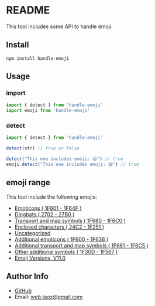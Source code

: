 # README

This tool includes some API to handle emoji.

## Install

```shell
npm install handle-emoji
```

## Usage

### import

```javascript
import { detect } from 'handle-emoji'
import emoji from 'handle-emoji'
```

### detect

```javascript
import { detect } from 'handle-emoji'

detect(str) // true or false

detect("This one includes emoji: 😄") // true
emoji.detect("This one includes emoji: 😄") // true
```

## emoji range

This tool include the following emojis:

* [Emoticons ( 1F601 - 1F64F )](https://apps.timwhitlock.info/emoji/tables/unicode#block-1-emoticons)
* [Dingbats ( 2702 - 27B0 )](https://apps.timwhitlock.info/emoji/tables/unicode#block-2-dingbats)
* [Transport and map symbols ( 1F680 - 1F6C0 )](https://apps.timwhitlock.info/emoji/tables/unicode#block-3-transport-and-map-symbols)
* [Enclosed characters ( 24C2 - 1F251 )](https://apps.timwhitlock.info/emoji/tables/unicode#block-4-enclosed-characters)
* [Uncategorized](https://apps.timwhitlock.info/emoji/tables/unicode#block-5-uncategorized)
* [Additional emoticons ( 1F600 - 1F636 )](https://apps.timwhitlock.info/emoji/tables/unicode#block-6a-additional-emoticons)
* [Additional transport and map symbols ( 1F681 - 1F6C5 )](https://apps.timwhitlock.info/emoji/tables/unicode#block-6b-additional-transport-and-map-symbols)
* [Other additional symbols ( 1F30D - 1F567 )](https://apps.timwhitlock.info/emoji/tables/unicode#block-6c-other-additional-symbols)
* [Emoji Versions, V11.0](http://unicode.org/emoji/charts/emoji-versions.html)

## Author Info

* [GitHub](https://github.com/Tao-Quixote)
* Email: <web.taox@gmail.com>

